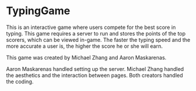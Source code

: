 # TypingGame
This is an interactive game where users compete for the best score in typing. This game requires a server to run and stores the points of the top scorers, which can be viewed in-game. The faster the typing speed and the more accurate a user is, the higher the score he or she will earn.


This game was created by Michael Zhang and Aaron Maskarenas.

Aaron Maskarenas handled setting up the server. Michael Zhang handled the aesthetics and the interaction between pages. Both creators handled the coding.
